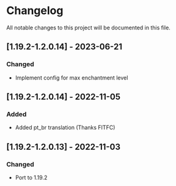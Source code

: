 # Changelog
All notable changes to this project will be documented in this file.

## [1.19.2-1.2.0.14] - 2023-06-21
### Changed
 - Implement config for max enchantment level

## [1.19.2-1.2.0.14] - 2022-11-05
### Added
 - Added pt_br translation (Thanks FITFC)

## [1.19.2-1.2.0.13] - 2022-11-03
### Changed
 - Port to 1.19.2